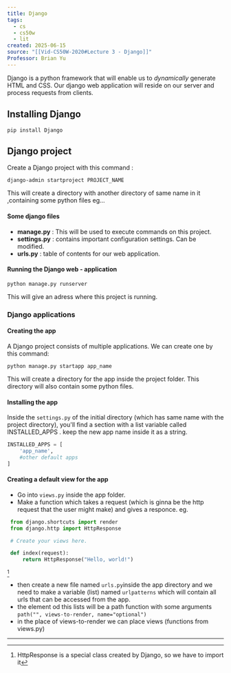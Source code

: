 ```yaml
---
title: Django
tags:
  - cs
  - cs50w
  - lit
created: 2025-06-15
source: "[[Vid-CS50W-2020#Lecture 3 - Django]]"
Professor: Brian Yu
---
```


Django is a python framework that will enable us to _dynamically_ generate HTML and CSS. Our django web application will reside on our server and process requests from clients.
## Installing Django
```Shell
pip install Django
```
## Django project
Create a Django project with this command :
```shell
django-admin startproject PROJECT_NAME
```
This will create a directory with another directory of same name in it ,containing some python files eg...
#### Some django files
- **manage.py** : This will be used to execute commands on this project.
- **settings.py** : contains important configuration settings. Can be modified.
- **urls.py** : table of contents for our web application.
#### Running the Django web - application
```shell
python manage.py runserver
```
This will give an adress where this project is running.
### Django applications
#### Creating the app
A Django project consists of multiple applications. We can create one by this command:
```shell
python manage.py startapp app_name
```
This will create a directory for the app inside the project folder. This directory will also contain some python files. 
#### Installing the app
Inside the `settings.py` of the initial directory (which has same name with the project directory), you'll find a section with a list variable called INSTALLED_APPS . keep the new app name inside it as a string.
```python title:project/project/settings.py
INSTALLED_APPS = [
	'app_name',
	#other default apps
]
```
#### Creating a default view for the app
- Go into `views.py` inside the app folder.
- Make a function which takes a request (which is ginna be the http request that the user might make) and gives a responce. eg.
```python title:project/app/views.py
 from django.shortcuts import render
 from django.http import HttpResponse

 # Create your views here.

 def index(request):
     return HttpResponse("Hello, world!")
```
[^1]
- then create a new file named `urls.py`inside the app directory and we need to make a variable (list) named `urlpatterns` which will contain all urls that can be accessed from the app.
- the element od this lists will be a path function with some arguments `path("", views-to-render, name="optional")`
- in the place of views-to-render we can place views (functions from views.py)

---
[^1]: HttpResponse is a special class created by Django, so we have to import it
